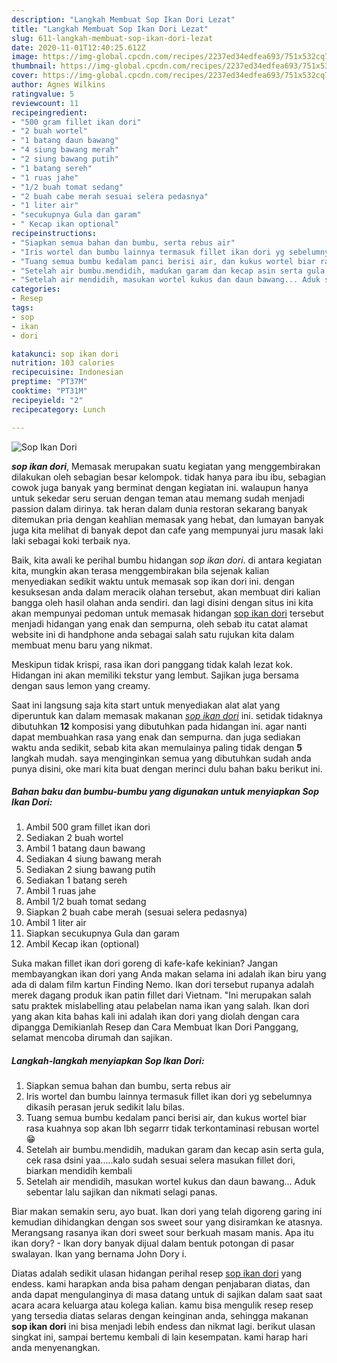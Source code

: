 ```yaml
---
description: "Langkah Membuat Sop Ikan Dori Lezat"
title: "Langkah Membuat Sop Ikan Dori Lezat"
slug: 611-langkah-membuat-sop-ikan-dori-lezat
date: 2020-11-01T12:40:25.612Z
image: https://img-global.cpcdn.com/recipes/2237ed34edfea693/751x532cq70/sop-ikan-dori-foto-resep-utama.jpg
thumbnail: https://img-global.cpcdn.com/recipes/2237ed34edfea693/751x532cq70/sop-ikan-dori-foto-resep-utama.jpg
cover: https://img-global.cpcdn.com/recipes/2237ed34edfea693/751x532cq70/sop-ikan-dori-foto-resep-utama.jpg
author: Agnes Wilkins
ratingvalue: 5
reviewcount: 11
recipeingredient:
- "500 gram fillet ikan dori"
- "2 buah wortel"
- "1 batang daun bawang"
- "4 siung bawang merah"
- "2 siung bawang putih"
- "1 batang sereh"
- "1 ruas jahe"
- "1/2 buah tomat sedang"
- "2 buah cabe merah sesuai selera pedasnya"
- "1 liter air"
- "secukupnya Gula dan garam"
- " Kecap ikan optional"
recipeinstructions:
- "Siapkan semua bahan dan bumbu, serta rebus air"
- "Iris wortel dan bumbu lainnya termasuk fillet ikan dori yg sebelumnya dikasih perasan jeruk sedikit lalu bilas."
- "Tuang semua bumbu kedalam panci berisi air, dan kukus wortel biar rasa kuahnya sop akan lbh segarrr tidak terkontaminasi rebusan wortel 😁"
- "Setelah air bumbu.mendidih, madukan garam dan kecap asin serta gula, cek rasa dsini yaa.....kalo sudah sesuai selera masukan fillet dori, biarkan mendidih kembali"
- "Setelah air mendidih, masukan wortel kukus dan daun bawang... Aduk sebentar lalu sajikan dan nikmati selagi panas."
categories:
- Resep
tags:
- sop
- ikan
- dori

katakunci: sop ikan dori 
nutrition: 103 calories
recipecuisine: Indonesian
preptime: "PT37M"
cooktime: "PT31M"
recipeyield: "2"
recipecategory: Lunch

---
```



![Sop Ikan Dori](https://img-global.cpcdn.com/recipes/2237ed34edfea693/751x532cq70/sop-ikan-dori-foto-resep-utama.jpg)

<b><i>sop ikan dori</i></b>, Memasak merupakan suatu kegiatan yang menggembirakan dilakukan oleh sebagian besar kelompok. tidak hanya para ibu ibu, sebagian cowok juga banyak yang berminat dengan kegiatan ini. walaupun hanya untuk sekedar seru seruan dengan teman atau memang sudah menjadi passion dalam dirinya. tak heran dalam dunia restoran sekarang banyak ditemukan pria dengan keahlian memasak yang hebat, dan lumayan banyak juga kita melihat di banyak depot dan cafe yang mempunyai juru masak laki laki sebagai koki terbaik nya.

Baik, kita awali ke perihal bumbu hidangan <i>sop ikan dori</i>. di antara kegiatan kita, mungkin akan terasa menggembirakan bila sejenak kalian menyediakan sedikit waktu untuk memasak sop ikan dori ini. dengan kesuksesan anda dalam meracik olahan tersebut, akan membuat diri kalian bangga oleh hasil olahan anda sendiri. dan lagi disini dengan situs ini kita akan mempunyai pedoman untuk memasak hidangan <u>sop ikan dori</u> tersebut menjadi hidangan yang enak dan sempurna, oleh sebab itu catat alamat website ini di handphone anda sebagai salah satu rujukan kita dalam membuat menu baru yang nikmat.

Meskipun tidak krispi, rasa ikan dori panggang tidak kalah lezat kok. Hidangan ini akan memiliki tekstur yang lembut. Sajikan juga bersama dengan saus lemon yang creamy.


Saat ini langsung saja kita start untuk menyediakan alat alat yang diperuntuk kan dalam memasak makanan <u><i>sop ikan dori</i></u> ini. setidak tidaknya dibutuhkan <b>12</b> komposisi yang dibutuhkan pada hidangan ini. agar nanti dapat membuahkan rasa yang enak dan sempurna. dan juga sediakan waktu anda sedikit, sebab kita akan memulainya paling tidak dengan <b>5</b> langkah mudah. saya menginginkan semua yang dibutuhkan sudah anda punya disini, oke mari kita buat dengan merinci dulu bahan baku berikut ini.

<!--inarticleads1-->

##### Bahan baku dan bumbu-bumbu yang digunakan untuk menyiapkan Sop Ikan Dori:

1. Ambil 500 gram fillet ikan dori
1. Sediakan 2 buah wortel
1. Ambil 1 batang daun bawang
1. Sediakan 4 siung bawang merah
1. Sediakan 2 siung bawang putih
1. Sediakan 1 batang sereh
1. Ambil 1 ruas jahe
1. Ambil 1/2 buah tomat sedang
1. Siapkan 2 buah cabe merah (sesuai selera pedasnya)
1. Ambil 1 liter air
1. Siapkan secukupnya Gula dan garam
1. Ambil  Kecap ikan (optional)


Suka makan fillet ikan dori goreng di kafe-kafe kekinian? Jangan membayangkan ikan dori yang Anda makan selama ini adalah ikan biru yang ada di dalam film kartun Finding Nemo. Ikan dori tersebut rupanya adalah merek dagang produk ikan patin fillet dari Vietnam. &#34;Ini merupakan salah satu praktek mislabelling atau pelabelan nama ikan yang salah. Ikan dori yang akan kita bahas kali ini adalah ikan dori yang diolah dengan cara dipangga Demikianlah Resep dan Cara Membuat Ikan Dori Panggang, selamat mencoba dirumah dan sajikan. 

<!--inarticleads2-->

##### Langkah-langkah menyiapkan Sop Ikan Dori:

1. Siapkan semua bahan dan bumbu, serta rebus air
1. Iris wortel dan bumbu lainnya termasuk fillet ikan dori yg sebelumnya dikasih perasan jeruk sedikit lalu bilas.
1. Tuang semua bumbu kedalam panci berisi air, dan kukus wortel biar rasa kuahnya sop akan lbh segarrr tidak terkontaminasi rebusan wortel 😁
1. Setelah air bumbu.mendidih, madukan garam dan kecap asin serta gula, cek rasa dsini yaa.....kalo sudah sesuai selera masukan fillet dori, biarkan mendidih kembali
1. Setelah air mendidih, masukan wortel kukus dan daun bawang... Aduk sebentar lalu sajikan dan nikmati selagi panas.


Biar makan semakin seru, ayo buat. Ikan dori yang telah digoreng garing ini kemudian dihidangkan dengan sos sweet sour yang disiramkan ke atasnya. Merangsang rasanya ikan dori sweet sour berkuah masam manis. Aра іtu ikan dory? - Ikan dory banyak dijual dalam bentuk potongan dі pasar swalayan. Ikan уаng bernama John Dory і. 

Diatas adalah sedikit ulasan hidangan perihal resep <u>sop ikan dori</u> yang endess. kami harapkan anda bisa paham dengan penjabaran diatas, dan anda dapat mengulanginya di masa datang untuk di sajikan dalam saat saat acara acara keluarga atau kolega kalian. kamu bisa mengulik resep resep yang tersedia diatas selaras dengan keinginan anda, sehingga makanan <b>sop ikan dori</b> ini bisa menjadi lebih endess dan nikmat lagi. berikut ulasan singkat ini, sampai bertemu kembali di lain kesempatan. kami harap hari anda menyenangkan.
